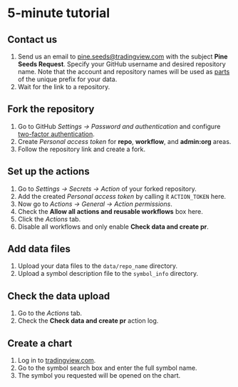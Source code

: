 [issue]: ../../issues/
[2fa]: https://github.com/settings/security
[chart]: https://tradingview.com/chart

# 5-minute tutorial

## Contact us

1. Send us an email to pine.seeds@tradingview.com with the subject __Pine Seeds Request__. Specify your GitHub username and desired repository name. Note that the account and repository names will be used as [parts](README.md#Example) of the unique prefix for your data.
2. Wait for the link to a repository.

## Fork the repository

1. Go to GitHub _Settings → Password and authentication_ and configure [two-factor authentication][2fa].
2. Create _Personal access token_ for __repo__, __workflow__, and __admin:org__ areas.
3. Follow the repository link and create a fork.

## Set up the actions

1. Go to _Settings → Secrets → Action_ of your forked repository.
2. Add the created _Personal access token_ by calling it `ACTION_TOKEN` here.
3. Now go to _Actions → General → Action permissions_.
4. Check the __Allow all actions and reusable workflows__ box here.
5. Click the _Actions_ tab.
6. Disable all workflows and only enable __Check data and create pr__.

## Add data files

1. Upload your data files to the `data/repo_name` directory.
2. Upload a symbol description file to the `symbol_info` directory.

## Check the data upload

1. Go to the _Actions_ tab.
2. Check the __Check data and create pr__ action log.

## Create a chart

1. Log in to [tradingview.com][chart].
2. Go to the symbol search box and enter the full symbol name.
3. The symbol you requested will be opened on the chart.
